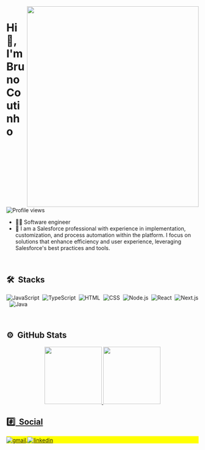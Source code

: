<!--
- 🌱 Estou atualmente me aprofundando em front-end e back-end.
-->
<img align="right" height="525em" width="450em" src="https://i.pinimg.com/originals/c6/3c/ae/c63cae1344766f14d9d184e5aafed065.gif"/>
<h1 align="left">Hi 👋, I'm Bruno Coutinho</h1>
<p align="left"> <img src="https://komarev.com/ghpvc/?username=brunocout&color=6100ff&style=for-the-badge" alt="Profile views" /> </p>

- 👨‍💻 Software engineer
- 🔭 I am a Salesforce professional with experience in implementation, customization, and process automation within the platform. I focus on solutions that enhance efficiency and user experience, leveraging Salesforce's best practices and tools.

<br>

## 🛠 &nbsp;Stacks
 
![JavaScript](https://img.shields.io/badge/JavaScript-323330?style=for-the-badge&logo=javascript&logoColor=white&color=6100ff)&nbsp;
![TypeScript](https://img.shields.io/badge/TypeScript-323330?style=for-the-badge&logo=Typescript&logoColor=white&color=6100ff)&nbsp;
![HTML]( 	https://img.shields.io/badge/HTML5-E34F26?style=for-the-badge&logo=html5&logoColor=white&color=6100ff)&nbsp;
![CSS](https://img.shields.io/badge/CSS3-1572B6?style=for-the-badge&logo=css3&logoColor=white&color=6100ff)&nbsp;
![Node.js](https://img.shields.io/badge/Node.js-43853D?style=for-the-badge&logo=node.js&logoColor=white&color=6100ff)&nbsp;
![React](https://img.shields.io/badge/React-20232A?style=for-the-badge&logo=react&logoColor=white&color=6100ff)&nbsp;
![Next.js](https://img.shields.io/badge/next.js-000000?style=for-the-badge&logo=nextdotjs&logoColor=white&color=6100ff)&nbsp;
![Java](https://img.shields.io/badge/Java-ED8B00?style=for-the-badge&logo=java&logoColor=white&color=6100ff)&nbsp;

<br>

## ⚙️ &nbsp;GitHub Stats

<div align="center">
 <a href="https://github.com/brunocout">
 <img height="150em" src="https://github-readme-stats.vercel.app/api?username=brunocout&show_icons=true&theme=radical&include_all_commits=true&count_private=true"/>
 <img height="150em" src="https://github-readme-stats.vercel.app/api/top-langs/?username=brunocout&layout=compact&langs_count=7&theme=radical"/>
</div>


## #️⃣ &nbsp;Social
 
<p align="left" style="background:yellow">
  <a href="mailto:iambrunocout@gmail.com" target="_blank">
   <img align="center" src="https://img.shields.io/badge/iambrunocout-D14836?style=for-the-badge&logo=gmail&logoColor=white&color=6100ff" alt="gmail">
  </a>
  <a href="https://linkedin.com/in/brunocout" target="_blank">
   <img align="center" src="https://img.shields.io/badge/brunocout-0077B5?style=for-the-badge&logo=linkedin&logoColor=white&color=6100ff" alt="linkedin"/>
  </a>
</p>
